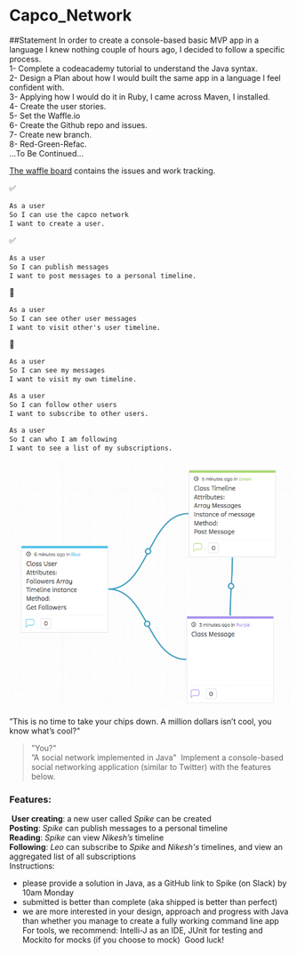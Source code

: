 # Capco_Network

##Statement
In order to create a console-based basic MVP app in a language I knew nothing couple of hours ago, I decided to follow a specific process.  
1- Complete a codeacademy tutorial to understand the Java syntax.  
2- Design a Plan about how I would built the same app in a language I feel confident with.  
3- Applying how I would do it in Ruby, I came across Maven, I installed.  
4- Create the user stories.  
5- Set the Waffle.io  
6- Create the Github repo and issues.  
7- Create new branch.  
8- Red-Green-Refac.  
...To Be Continued...


[The waffle board](https://waffle.io/hedudelgado/Capco_network) contains the issues and work tracking.

:white_check_mark: 
```
As a user
So I can use the capco network
I want to create a user.
```
:white_check_mark: 
```
As a user
So I can publish messages
I want to post messages to a personal timeline.
```
:construction:
```
As a user
So I can see other user messages
I want to visit other's user timeline.
```
:construction:
```
As a user
So I can see my messages
I want to visit my own timeline.
```
```
As a user
So I can follow other users
I want to subscribe to other users.
```
```
As a user
So I can who I am following
I want to see a list of my subscriptions.
```
[![solarized dualmode](https://github.com/hedudelgado/Capco_network/blob/master/Plan.png)](#features)





”This is no time to take your chips down. A million dollars isn’t cool, you know what’s cool?"  
>”You?"  
>”A social network implemented in Java"
​
Implement a console-based social networking application (similar to Twitter) with the features below.
​
### Features:
​
**User creating**: a new user called *Spike* can be created  
**Posting**: *Spike* can publish messages to a personal timeline  
**Reading**: *Spike* can view *Nikesh’s* timeline  
**Following**: *Leo* can subscribe to *Spike* and *Nikesh's* timelines, and view an aggregated list of all subscriptions  
​
Instructions:
​
* please provide a solution in Java, as a GitHub link to Spike (on Slack) by 10am Monday
* submitted is better than complete (aka shipped is better than perfect)
* we are more interested in your design, approach and progress with Java than whether you manage to create a fully working command line app
​
For tools, we recommend: Intelli-J as an IDE, JUnit for testing and Mockito for mocks (if you choose to mock)
​
Good luck!